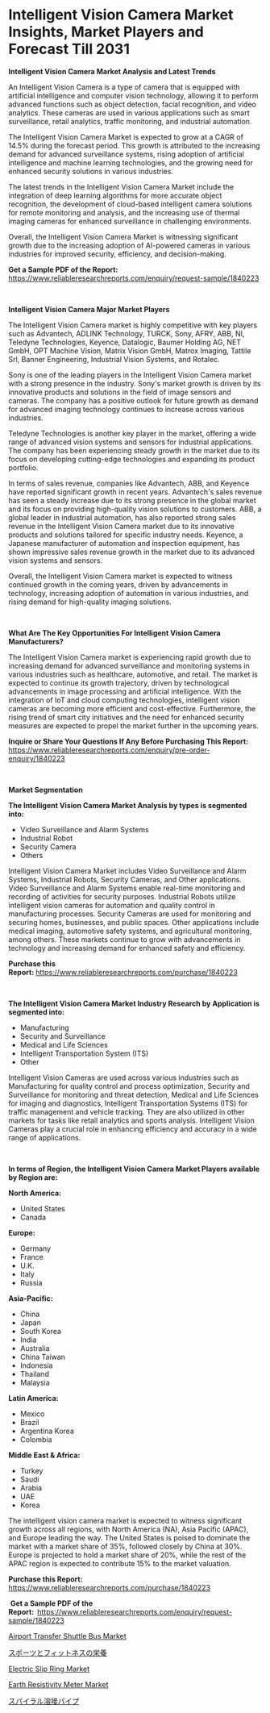 <p><h1>Intelligent Vision Camera Market Insights, Market Players and Forecast Till 2031</h1></p><p><strong>Intelligent Vision Camera Market Analysis and Latest Trends</strong></p>
<p><p>An Intelligent Vision Camera is a type of camera that is equipped with artificial intelligence and computer vision technology, allowing it to perform advanced functions such as object detection, facial recognition, and video analytics. These cameras are used in various applications such as smart surveillance, retail analytics, traffic monitoring, and industrial automation.</p><p>The Intelligent Vision Camera Market is expected to grow at a CAGR of 14.5% during the forecast period. This growth is attributed to the increasing demand for advanced surveillance systems, rising adoption of artificial intelligence and machine learning technologies, and the growing need for enhanced security solutions in various industries.</p><p>The latest trends in the Intelligent Vision Camera Market include the integration of deep learning algorithms for more accurate object recognition, the development of cloud-based intelligent camera solutions for remote monitoring and analysis, and the increasing use of thermal imaging cameras for enhanced surveillance in challenging environments.</p><p>Overall, the Intelligent Vision Camera Market is witnessing significant growth due to the increasing adoption of AI-powered cameras in various industries for improved security, efficiency, and decision-making.</p></p>
<p><strong>Get a Sample PDF of the Report:&nbsp;</strong> <a href="https://www.reliableresearchreports.com/enquiry/request-sample/1840223">https://www.reliableresearchreports.com/enquiry/request-sample/1840223</a></p>
<p>&nbsp;</p>
<p><strong>Intelligent Vision Camera Major Market Players</strong></p>
<p><p>The Intelligent Vision Camera market is highly competitive with key players such as Advantech, ADLINK Technology, TURCK, Sony, AFRY, ABB, NI, Teledyne Technologies, Keyence, Datalogic, Baumer Holding AG, NET GmbH, OPT Machine Vision, Matrix Vision GmbH, Matrox Imaging, Tattile Srl, Banner Engineering, Industrial Vision Systems, and Rotalec.</p><p>Sony is one of the leading players in the Intelligent Vision Camera market with a strong presence in the industry. Sony's market growth is driven by its innovative products and solutions in the field of image sensors and cameras. The company has a positive outlook for future growth as demand for advanced imaging technology continues to increase across various industries.</p><p>Teledyne Technologies is another key player in the market, offering a wide range of advanced vision systems and sensors for industrial applications. The company has been experiencing steady growth in the market due to its focus on developing cutting-edge technologies and expanding its product portfolio.</p><p>In terms of sales revenue, companies like Advantech, ABB, and Keyence have reported significant growth in recent years. Advantech's sales revenue has seen a steady increase due to its strong presence in the global market and its focus on providing high-quality vision solutions to customers. ABB, a global leader in industrial automation, has also reported strong sales revenue in the Intelligent Vision Camera market due to its innovative products and solutions tailored for specific industry needs. Keyence, a Japanese manufacturer of automation and inspection equipment, has shown impressive sales revenue growth in the market due to its advanced vision systems and sensors.</p><p>Overall, the Intelligent Vision Camera market is expected to witness continued growth in the coming years, driven by advancements in technology, increasing adoption of automation in various industries, and rising demand for high-quality imaging solutions.</p></p>
<p>&nbsp;</p>
<p><strong>What Are The Key Opportunities For Intelligent Vision Camera Manufacturers?</strong></p>
<p><p>The Intelligent Vision Camera market is experiencing rapid growth due to increasing demand for advanced surveillance and monitoring systems in various industries such as healthcare, automotive, and retail. The market is expected to continue its growth trajectory, driven by technological advancements in image processing and artificial intelligence. With the integration of IoT and cloud computing technologies, intelligent vision cameras are becoming more efficient and cost-effective. Furthermore, the rising trend of smart city initiatives and the need for enhanced security measures are expected to propel the market further in the upcoming years.</p></p>
<p><strong>Inquire or Share Your Questions If Any Before Purchasing This Report:</strong> <a href="https://www.reliableresearchreports.com/enquiry/pre-order-enquiry/1840223">https://www.reliableresearchreports.com/enquiry/pre-order-enquiry/1840223</a></p>
<p>&nbsp;</p>
<p><strong>Market Segmentation</strong></p>
<p><strong>The Intelligent Vision Camera Market Analysis by types is segmented into:</strong></p>
<p><ul><li>Video Surveillance and Alarm Systems</li><li>Industrial Robot</li><li>Security Camera</li><li>Others</li></ul></p>
<p><p>Intelligent Vision Camera Market includes Video Surveillance and Alarm Systems, Industrial Robots, Security Cameras, and Other applications. Video Surveillance and Alarm Systems enable real-time monitoring and recording of activities for security purposes. Industrial Robots utilize intelligent vision cameras for automation and quality control in manufacturing processes. Security Cameras are used for monitoring and securing homes, businesses, and public spaces. Other applications include medical imaging, automotive safety systems, and agricultural monitoring, among others. These markets continue to grow with advancements in technology and increasing demand for enhanced safety and efficiency.</p></p>
<p><strong>Purchase this Report:&nbsp;</strong><a href="https://www.reliableresearchreports.com/purchase/1840223">https://www.reliableresearchreports.com/purchase/1840223</a></p>
<p>&nbsp;</p>
<p><strong>The Intelligent Vision Camera Market Industry Research by Application is segmented into:</strong></p>
<p><ul><li>Manufacturing</li><li>Security and Surveillance</li><li>Medical and Life Sciences</li><li>Intelligent Transportation System (ITS)</li><li>Other</li></ul></p>
<p><p>Intelligent Vision Cameras are used across various industries such as Manufacturing for quality control and process optimization, Security and Surveillance for monitoring and threat detection, Medical and Life Sciences for imaging and diagnostics, Intelligent Transportation Systems (ITS) for traffic management and vehicle tracking. They are also utilized in other markets for tasks like retail analytics and sports analysis. Intelligent Vision Cameras play a crucial role in enhancing efficiency and accuracy in a wide range of applications.</p></p>
<p>&nbsp;</p>
<p><strong>In terms of Region, the Intelligent Vision Camera Market Players available by Region are:</strong></p>
<p>
    <p> <strong> North America: </strong>
        <ul>
            <li>United States</li>
            <li>Canada</li>
        </ul>
        </p> 
    <p> <strong> Europe: </strong>
        <ul>
            <li>Germany</li>
            <li>France</li>
            <li>U.K.</li>
            <li>Italy</li>
            <li>Russia</li>
        </ul>
        </p> 
    <p> <strong> Asia-Pacific: </strong>
        <ul>
            <li>China</li>
            <li>Japan</li>
            <li>South Korea</li>
            <li>India</li>
            <li>Australia</li>
            <li>China Taiwan</li>
            <li>Indonesia</li>
            <li>Thailand</li>
            <li>Malaysia</li>
        </ul>
        </p> 
    <p> <strong> Latin America: </strong>
        <ul>
            <li>Mexico</li>
            <li>Brazil</li>
            <li>Argentina Korea</li>
            <li>Colombia</li>
        </ul>
        </p> 
    <p> <strong> Middle East & Africa: </strong>
        <ul>
            <li>Turkey</li>
            <li>Saudi</li>
            <li>Arabia</li>
            <li>UAE</li>
            <li>Korea</li>
        </ul>
    </p>
    </p>
<p><p>The intelligent vision camera market is expected to witness significant growth across all regions, with North America (NA), Asia Pacific (APAC), and Europe leading the way. The United States is poised to dominate the market with a market share of 35%, followed closely by China at 30%. Europe is projected to hold a market share of 20%, while the rest of the APAC region is expected to contribute 15% to the market valuation.</p></p>
<p><strong>Purchase this Report: </strong><a href="https://www.reliableresearchreports.com/purchase/1840223">https://www.reliableresearchreports.com/purchase/1840223</a></p>
<p>&nbsp;<strong>Get a Sample PDF of the Report:&nbsp;&nbsp;</strong><a href="https://www.reliableresearchreports.com/enquiry/request-sample/1840223">https://www.reliableresearchreports.com/enquiry/request-sample/1840223</a></p>
<p><strong></strong></p>
<p><p><a href="https://issuu.com/reportprime-2/docs/airport-transfer-shuttle-bus-market-size-2030.pptx">Airport Transfer Shuttle Bus Market</a></p><p><a href="https://github.com/cbigkbh02719/Market-Research-Report-List-1/blob/main/163047711691.md">スポーツとフィットネスの栄養</a></p><p><a href="https://github.com/shotows/Market-Research-Report-List-2/blob/main/electric-slip-ring-market.md">Electric Slip Ring Market</a></p><p><a href="https://github.com/beatblasta/Market-Research-Report-List-2/blob/main/earth-resistivity-meter-market.md">Earth Resistivity Meter Market</a></p><p><a href="https://github.com/ReganWisoky2023/Market-Research-Report-List-1/blob/main/102209611692.md">スパイラル溶接パイプ</a></p></p>